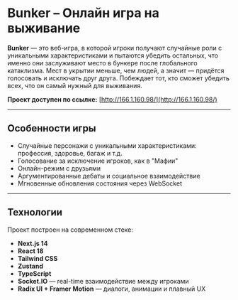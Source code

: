# Bunker – Онлайн игра на выживание

**Bunker** — это веб-игра, в которой игроки получают случайные роли с уникальными характеристиками и пытаются убедить остальных, что именно они заслуживают место в бункере после глобального катаклизма. Мест в укрытии меньше, чем людей, а значит — придётся голосовать и исключать друг друга. Побеждает тот, кто сможет убедить всех, что он самый нужный для выживания.

**Проект доступен по ссылке:** [http://166.1.160.98/](http://166.1.160.98/)

---

## Особенности игры

- Случайные персонажи с уникальными характеристиками: профессия, здоровье, багаж и т.д.
- Голосование за исключение игроков, как в "Мафии"
- Онлайн-режим с друзьями
- Аргументированные дебаты и социальное взаимодействие
- Мгновенные обновления состояния через WebSocket

---

## Технологии

Проект построен на современном стеке:

- **Next.js 14**
- **React 18**
- **Tailwind CSS** 
- **Zustand**
- **TypeScript**
- **Socket.IO** — real-time взаимодействие между игроками
- **Radix UI + Framer Motion** — диалоги, анимации и плавный UX
